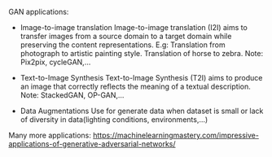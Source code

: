 GAN applications:

- Image-to-image translation
Image-to-image translation (I2I) aims to transfer images from a source domain to a target domain while preserving the content representations.
E.g: Translation from photograph to artistic painting style.
Translation of horse to zebra.
Note: Pix2pix, cycleGAN,...

- Text-to-Image Synthesis
Text-to-Image Synthesis (T2I) aims to produce an image that correctly reflects the meaning of a textual description.
Note: StackedGAN,  OP-GAN,...
- Data Augmentations
Use for generate data when dataset is small or lack of diversity in data(lighting conditions, environments,...)

Many more applications: https://machinelearningmastery.com/impressive-applications-of-generative-adversarial-networks/